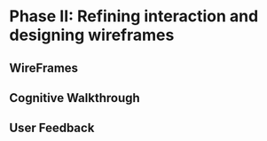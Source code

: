 # Phase II: Refining interaction and designing wireframes


## WireFrames

## Cognitive Walkthrough

## User Feedback
